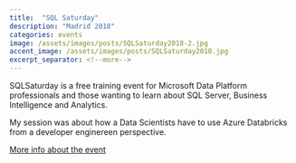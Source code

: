 ```yaml
---
title:  "SQL Saturday"
description: "Madrid 2018"
categories: events
image: /assets/images/posts/SQLSaturday2018-2.jpg
accent_image: /assets/images/posts/SQLSaturday2018.jpg
excerpt_separator: <!--more-->
---
```


SQLSaturday is a free training event for Microsoft Data Platform professionals and those wanting to learn about SQL Server, Business Intelligence and Analytics. 

<!--more-->

My session was about how a Data Scientists have to use Azure Databricks from a developer enginereen perspective. 

[More info about the event](https://www.sqlsaturday.com/798/eventhome.aspx)
